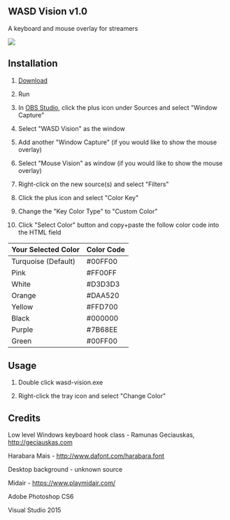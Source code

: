 ## WASD Vision v1.0

A keyboard and mouse overlay for streamers

<img src="https://tstangel.github.io/WASD-Vision/images/desktop.png" />

## Installation

1. <a href="https://tstangel.github.io/WASD-Vision/">Download</a>

2. Run

3. In <a href="https://obsproject.com/">OBS Studio</a>, click the plus icon under Sources and select "Window Capture"

4. Select "WASD Vision" as the window

5. Add another "Window Capture" (if you would like to show the mouse overlay)

6. Select "Mouse Vision" as window (if you would like to show the mouse overlay)

7. Right-click on the new source(s) and select "Filters"

8. Click the plus icon and select "Color Key"

9. Change the "Key Color Type" to "Custom Color"

10. Click "Select Color" button and copy+paste the follow color code into the HTML field

| Your Selected Color | Color Code |
| ------------------- | ---------- |
| Turquoise (Default) | #00FF00    |
| Pink                | #FF00FF    |
| White               | #D3D3D3    |
| Orange              | #DAA520    |
| Yellow              | #FFD700    |
| Black               | #000000    |
| Purple              | #7B68EE    |
| Green               | #00FF00    |

## Usage

1. Double click wasd-vision.exe

2. Right-click the tray icon and select "Change Color"

## Credits

Low level Windows keyboard hook class - Ramunas Geciauskas, http://geciauskas.com

Harabara Mais - http://www.dafont.com/harabara.font

Desktop background - unknown source

Midair - https://www.playmidair.com/

Adobe Photoshop CS6

Visual Studio 2015
